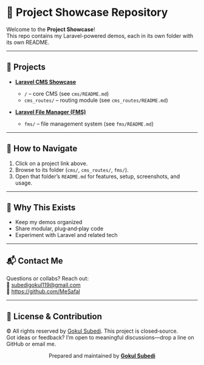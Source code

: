 # 🚀 Project Showcase Repository

Welcome to the **Project Showcase**!  
This repo contains my Laravel-powered demos, each in its own folder with its own README.

---

## 📂 Projects

- **[Laravel CMS Showcase](https://github.com/MeSafal/laravel_cms)**  
  - `/` – core CMS (see `cms/README.md`)  
  - `cms_routes/` – routing module (see `cms_routes/README.md`)  

- **[Laravel File Manager (FMS)](https://github.com/MeSafal/laravel_filemanager)**  
  - `fms/` – file management system (see `fms/README.md`)  

---

## 📌 How to Navigate

1. Click on a project link above.  
2. Browse to its folder (`cms/`, `cms_routes/`, `fms/`).  
3. Open that folder’s `README.md` for features, setup, screenshots, and usage.  

---

## 🧠 Why This Exists

- Keep my demos organized  
- Share modular, plug‑and‑play code  
- Experiment with Laravel and related tech  

---

## 📬 Contact Me

Questions or collabs? Reach out:  
📧 subedigokul119@gmail.com  
🔗 https://github.com/MeSafal  

---

## 🤝 License & Contribution

© All rights reserved by [Gokul Subedi](https://github.com/mesafal). This project is closed‑source.  
Got ideas or feedback? I’m open to meaningful discussions—drop a line on GitHub or email me.

<sub><p align="center">Prepared and maintained by <a href="https://github.com/MeSafal"><strong>Gokul Subedi</strong></a></p></sub>
